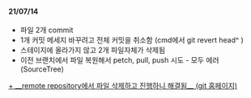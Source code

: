 <p>

<h4>21/07/14</h4>

+ 파일 2개 commit
+ 1개 커밋 메세지 바꾸려고 전체 커밋을 취소함 (cmd에서 git revert head^ )
+ 스테이지에 올라가지 않고 2개 파일자체가 삭제됨 
+ 이전 브랜치에서 파일 복원해서 petch, pull, push 시도 - 모두 에러 (SourceTree)
 
<u>
+ __remote repository에서 파일 삭제하고 진행하니 해결됨__ (git 홈페이지)
</u>



</p>
